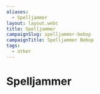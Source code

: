 ```yaml
---
aliases:
  - Spelljammer
layout: layout.webc
title: Spelljammer
campaignSlug: spelljammer-bebop
campaignTitle: Spelljammer Bebop
tags:
  - other
---
```

# Spelljammer
